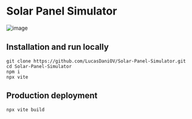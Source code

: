 # Solar Panel Simulator

![image](https://github.com/user-attachments/assets/919da5c5-da69-4fab-afdf-ebf2f95bdfba)

## Installation and run locally
```
git clone https://github.com/LucasDaniOV/Solar-Panel-Simulator.git
cd Solar-Panel-Simulator
npm i
npx vite
```
## Production deployment
```
npx vite build
```
